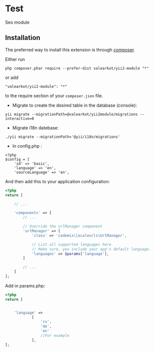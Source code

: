 Test 
=====
Seo module

Installation
------------

The preferred way to install this extension is through [composer](http://getcomposer.org/download/).

Either run

```
php composer.phar require --prefer-dist valearkot/yii2-module "*"
```

or add

```
"valearkot/yii2-module": "*"
```

to the require section of your `composer.json` file.

* Migrate to create the desired table in the database (console):
```
yii migrate --migrationPath=@valearkot/yii2module/migrations --interactive=0
```
* Migrate i18n datebase:
```
./yii migrate --migrationPath='@yii/i18n/migrations'
```
* In config.php :
```
<?php 
$config = [
    'id' => 'basic',
    'language' => 'en',
    'sourceLanguage' => 'en',

```
And then add this to your application configuration:

```php
<?php
return [

    // ...

    'components' => [
        // ...

        // Override the urlManager component
        'urlManager' => [
            'class' => 'codemix\localeurls\UrlManager',

            // List all supported languages here
            // Make sure, you include your app's default language.
            'languages' => $params['language'],
        ]

        // ...
    ]
];
```
Add in params.php:

```php
<?php
return [


    'language' =>
            [
                'ru',
                'de',
                'en'
                //For example
            ],
];
```
